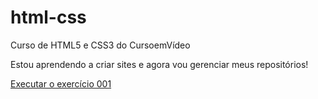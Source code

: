 # html-css
 Curso de HTML5 e CSS3 do CursoemVídeo

 Estou aprendendo a criar sites e agora vou gerenciar meus repositórios!

 <a href="https://alexmonte24.github.io/html-css/exercicios/ex001/index.html">Executar o exercício 001</a>
